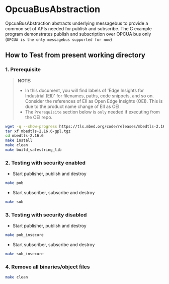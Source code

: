 # OpcuaBusAbstraction

OpcuaBusAbstraction abstracts underlying messagebus to provide a common set of APIs needed for publish and subscribe.
The C example program demonstrates publish and subscription over OPCUA bus only (`OPCUA is the only messagebus supported for now`)

## How to Test from present working directory

### 1. Prerequisite

> **NOTE:**
>
> - In this document, you will find labels of 'Edge Insights for Industrial (EII)' for filenames, paths, code snippets, and so on. Consider the references of EII as Open Edge Insights (OEI). This is due to the product name change of EII as OEI.
> - The `Prerequisite` section below is `only` needed if executing from the OEI repo.

  ```sh
  wget -q --show-progress https://tls.mbed.org/code/releases/mbedtls-2.16.6-gpl.tgz
  tar xf mbedtls-2.16.6-gpl.tgz
  cd mbedtls-2.16.6
  make install
  make clean
  make build_safestring_lib
  ```

### 2. Testing with security enabled

- Start publisher, publish and destroy

```sh
make pub
```

- Start subscriber, subscribe and destroy

```sh
make sub
```

### 3. Testing with security disabled

- Start publisher, publish and destroy

```sh
make pub_insecure
```

- Start subscriber, subscribe and destroy

```sh
make sub_insecure
```

### 4. Remove all binaries/object files

```sh
make clean
```
